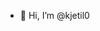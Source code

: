 - 👋 Hi, I’m @kjetil0

<!---
kjetil0/kjetil0 is a ✨ special ✨ repository because its `README.md` (this file) appears on your GitHub profile.
You can click the Preview link to take a look at your changes.
--->

